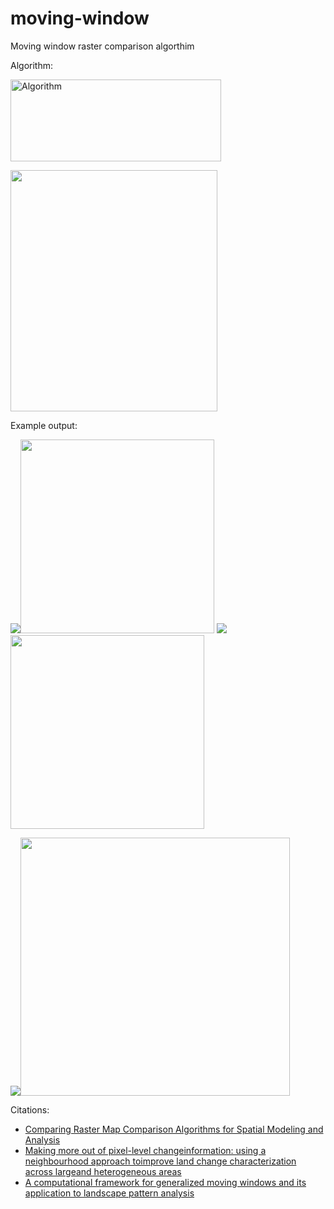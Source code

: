 # moving-window
Moving window raster comparison algorthim
          
Algorithm:

<img src="https://user-images.githubusercontent.com/55674113/77957186-1c667800-72a1-11ea-9a5a-408f7372dd69.png"
alt="Algorithm" width="336.5" height="131"/>

<img src="https://user-images.githubusercontent.com/55674113/77956975-c1cd1c00-72a0-11ea-99e9-6a41bed1e1fc.png"
width="330.75" height="386.25"/>

Example output:

<img src="https://render.githubusercontent.com/render/math?math=a_1 = "><img src="https://user-images.githubusercontent.com/55674113/94374759-61e2f100-00dc-11eb-8f38-0f3019566b04.png" width="310" height="310"/>
<img src="https://render.githubusercontent.com/render/math?math=a_2 = "><img src="https://user-images.githubusercontent.com/55674113/94374896-855a6b80-00dd-11eb-82af-c6dee9ea547c.png" width="310" height="310"/>

<img src="https://render.githubusercontent.com/render/math?math=F_w = "><img src="https://user-images.githubusercontent.com/55674113/94375240-4d085c80-00e0-11eb-950e-7e59aa751342.png" width="431" height="413.3"/>

Citations:

-  [Comparing Raster Map Comparison Algorithms for Spatial Modeling and
 Analysis](https://www.ingentaconnect.com/content/asprs/pers/2005/00000071/00000008/art00008) 
-  [Making more out of pixel-level changeinformation: using a neighbourhood
 approach toimprove land change characterization across largeand heterogeneous areas](https://www.tandfonline.com/doi/full/10.1080/10106049.2018.1458252) 
-  [A computational framework for generalized moving windows and its
 application to landscape pattern analysis](https://www.sciencedirect.com/science/article/abs/pii/S0303243415300337) 
 
